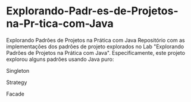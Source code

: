 # Explorando-Padr-es-de-Projetos-na-Pr-tica-com-Java
Explorando Padrões de Projetos na Prática com Java
Repositório com as implementações dos padrões de projeto explorados no Lab "Explorando Padrões de Projetos na Prática com Java". Especificamente, este projeto explorou alguns padrões usando Java puro:

Singleton

Strategy

Facade
